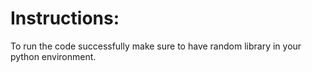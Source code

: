 # Instructions:

To run the code successfully make sure to have random library in your python environment.
